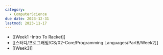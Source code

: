 ```yaml
---
category:
  - ComputerScience
due date: 2023-12-31
lastmod: 2023-11-17
---
```

- [[Week1 -Intro To Racket]]
- [[스터디/프로그래밍/CS/02-Core/Programming Languages/PartB/Week2]]
- [[Week3]]